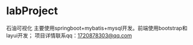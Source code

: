 # labProject
石油可视化
主要使用springboot+mybatis+mysql开发。前端使用bootstrap和layui开发；
项目详情联系qq：1720878303@qq.com
